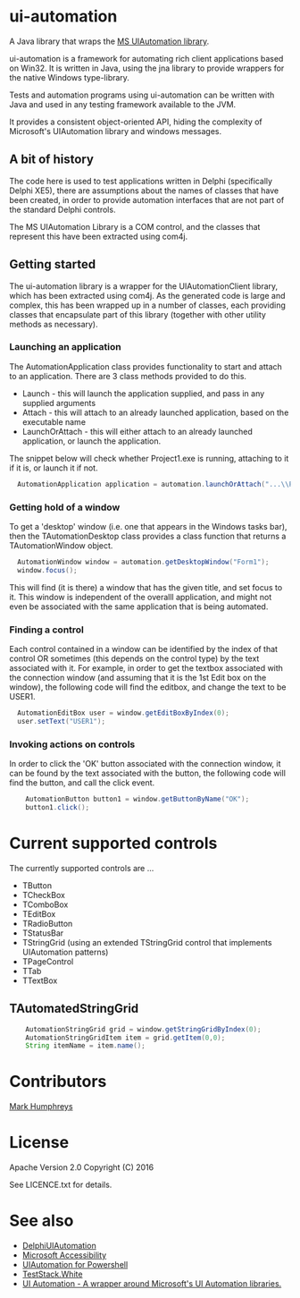 # ui-automation

A Java library that wraps the [MS UIAutomation library](https://msdn.microsoft.com/en-us/library/vstudio/ms753388(v=vs.100).aspx).

ui-automation is a framework for automating rich client applications based on Win32. It is written in Java, using the jna library to provide wrappers for the native Windows type-library.

Tests and automation programs using ui-automation can be written with Java and used in any testing framework available to the JVM.

It provides a consistent object-oriented API, hiding the complexity of Microsoft's UIAutomation library and windows messages.

## A bit of history
The code here is used to test applications written in Delphi (specifically Delphi XE5), there are assumptions about the names of classes that have been created, in order to provide automation interfaces that are not part of the standard Delphi controls.

The MS UIAutomation Library is a COM control, and the classes that represent this have been extracted using com4j.

## Getting started

The ui-automation library is a wrapper for the UIAutomationClient library, which has been extracted using com4j. As the generated code is large and complex, this has been wrapped up in a number of classes, each providing classes that encapsulate part of this library (together with other utility methods as necessary).

### Launching an application

The AutomationApplication class provides functionality to start and attach to an application. There are 3 class methods provided to do this.

* Launch - this will launch the application supplied, and pass in any supplied arguments
* Attach - this will attach to an already launched application, based on the executable name
* LaunchOrAttach - this will either attach to an already launched application, or launch the application.

The snippet below will check whether Project1.exe is running, attaching to it if it is, or launch it if not.

```java
  AutomationApplication application = automation.launchOrAttach("...\\Project1.exe");
```

### Getting hold of a window

To get a 'desktop' window (i.e. one that appears in the Windows tasks bar), then the TAutomationDesktop class provides a class function that returns a TAutomationWindow object.

```java
  AutomationWindow window = automation.getDesktopWindow("Form1");
  window.focus();
```

This will find (it is there) a window that has the given title, and set focus to it. This window is independent of the overalll application, and might not even be associated with the same application that is being automated.

### Finding a control

Each control contained in a window can be identified by the index of that control OR sometimes (this depends on the control type) by the text associated with it. For example, in order to get the textbox associated with the connection window (and assuming that it is the 1st Edit box on the window), the following code will find the editbox, and change the text to be USER1.

```java
  AutomationEditBox user = window.getEditBoxByIndex(0);
  user.setText("USER1");
```

### Invoking actions on controls

In order to click the 'OK' button associated with the connection window, it can be found by the text associated with the button, the following code will find the button, and call the click event.

```java
    AutomationButton button1 = window.getButtonByName("OK");
    button1.click();
```

# Current supported controls

The currently supported controls are ...

* TButton
* TCheckBox
* TComboBox
* TEditBox
* TRadioButton
* TStatusBar
* TStringGrid (using an extended TStringGrid control that implements UIAutomation patterns)
* TPageControl
* TTab
* TTextBox

## TAutomatedStringGrid

```java
    AutomationStringGrid grid = window.getStringGridByIndex(0);
    AutomationStringGridItem item = grid.getItem(0,0);
	String itemName = item.name();
```

# Contributors
[Mark Humphreys](https://github.com/mmarquee)

# License
Apache Version 2.0 Copyright (C) 2016

See LICENCE.txt for details.
  
# See also
* [DelphiUIAutomation](https://github.com/markhumphreysjhc/DelphiUIAutomation)
* [Microsoft Accessibility](https://msdn.microsoft.com/en-us/library/vstudio/ms753388(v=vs.100).aspx)
* [UIAutomation for Powershell](http://uiautomation.codeplex.com/documentation)
* [TestStack.White](https://github.com/TestStack/White)
* [UI Automation - A wrapper around Microsoft's UI Automation libraries.](https://github.com/vijayakumarsuraj/UIAutomation)

